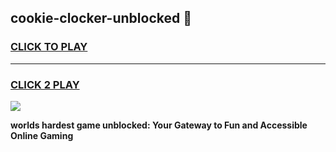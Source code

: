 
## cookie-clocker-unblocked 👋
<h3>
<a href="https://premium.freeplayer.one?title=cookie-clocker-unblocked&ref=14F">CLICK TO PLAY</a></h3>
<hr>

<h3>
<a href="https://premium.freeplayer.one?title=cookie-clocker-unblocked&ref=14F">CLICK 2 PLAY</a>
  
</h3>

<a href="https://premium.freeplayer.one?title=cookie-clocker-unblocked&ref=12F/"><img src="https://clearcache.store/games.png"></a>


**worlds hardest game unblocked: Your Gateway to Fun and Accessible Online Gaming**
